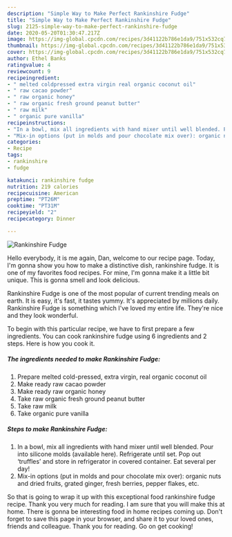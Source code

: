 ```yaml
---
description: "Simple Way to Make Perfect Rankinshire Fudge"
title: "Simple Way to Make Perfect Rankinshire Fudge"
slug: 2125-simple-way-to-make-perfect-rankinshire-fudge
date: 2020-05-20T01:30:47.217Z
image: https://img-global.cpcdn.com/recipes/3d41122b786e1da9/751x532cq70/rankinshire-fudge-recipe-main-photo.jpg
thumbnail: https://img-global.cpcdn.com/recipes/3d41122b786e1da9/751x532cq70/rankinshire-fudge-recipe-main-photo.jpg
cover: https://img-global.cpcdn.com/recipes/3d41122b786e1da9/751x532cq70/rankinshire-fudge-recipe-main-photo.jpg
author: Ethel Banks
ratingvalue: 4
reviewcount: 9
recipeingredient:
- " melted coldpressed extra virgin real organic coconut oil"
- " raw cacao powder"
- " raw organic honey"
- " raw organic fresh ground peanut butter"
- " raw milk"
- " organic pure vanilla"
recipeinstructions:
- "In a bowl, mix all ingredients with hand mixer until well blended. Pour into silicone molds (available here). Refrigerate until set. Pop out ‘truffles’ and store in refrigerator in covered container. Eat several per day!"
- "Mix-in options (put in molds and pour chocolate mix over): organic nuts and dried fruits, grated ginger, fresh berries, pepper flakes, etc."
categories:
- Recipe
tags:
- rankinshire
- fudge

katakunci: rankinshire fudge 
nutrition: 219 calories
recipecuisine: American
preptime: "PT26M"
cooktime: "PT31M"
recipeyield: "2"
recipecategory: Dinner

---
```



![Rankinshire Fudge](https://img-global.cpcdn.com/recipes/3d41122b786e1da9/751x532cq70/rankinshire-fudge-recipe-main-photo.jpg)

Hello everybody, it is me again, Dan, welcome to our recipe page. Today, I'm gonna show you how to make a distinctive dish, rankinshire fudge. It is one of my favorites food recipes. For mine, I'm gonna make it a little bit unique. This is gonna smell and look delicious.



Rankinshire Fudge is one of the most popular of current trending meals on earth. It is easy, it's fast, it tastes yummy. It's appreciated by millions daily. Rankinshire Fudge is something which I've loved my entire life. They're nice and they look wonderful.


To begin with this particular recipe, we have to first prepare a few ingredients. You can cook rankinshire fudge using 6 ingredients and 2 steps. Here is how you cook it.

<!--inarticleads1-->

##### The ingredients needed to make Rankinshire Fudge:

1. Prepare  melted cold-pressed, extra virgin, real organic coconut oil
1. Make ready  raw cacao powder
1. Make ready  raw organic honey
1. Take  raw organic fresh ground peanut butter
1. Take  raw milk
1. Take  organic pure vanilla




<!--inarticleads2-->

##### Steps to make Rankinshire Fudge:

1. In a bowl, mix all ingredients with hand mixer until well blended. Pour into silicone molds (available here). Refrigerate until set. Pop out ‘truffles’ and store in refrigerator in covered container. Eat several per day!
1. Mix-in options (put in molds and pour chocolate mix over): organic nuts and dried fruits, grated ginger, fresh berries, pepper flakes, etc.




So that is going to wrap it up with this exceptional food rankinshire fudge recipe. Thank you very much for reading. I am sure that you will make this at home. There is gonna be interesting food in home recipes coming up. Don't forget to save this page in your browser, and share it to your loved ones, friends and colleague. Thank you for reading. Go on get cooking!
